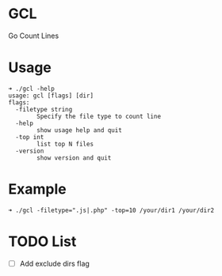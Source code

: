 # GCL
Go Count Lines

# Usage
```
➜ ./gcl -help
usage: gcl [flags] [dir]
flags:
  -filetype string
        Specify the file type to count line
  -help
        show usage help and quit
  -top int
        list top N files
  -version
        show version and quit
```

# Example
```
➜ ./gcl -filetype=".js|.php" -top=10 /your/dir1 /your/dir2
```

# TODO List
- [ ] Add exclude dirs flag